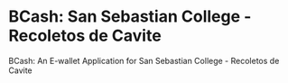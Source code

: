 # BCash: San Sebastian College - Recoletos de Cavite
 BCash: An E-wallet Application for San Sebastian College - Recoletos de Cavite
